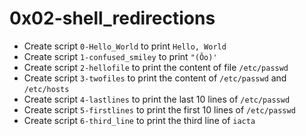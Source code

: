 # 0x02-shell_redirections

- Create script `0-Hello_World` to print `Hello, World`
- Create script `1-confused_smiley` to print `"(Ôo)'`
- Create script `2-hellofile` to print the content of file `/etc/passwd`
- Create script `3-twofiles` to print the content of `/etc/passwd` and `/etc/hosts`
- Create script `4-lastlines` to print the last 10 lines of `/etc/passwd`
- Create script `5-firstlines` to print the first 10 lines of `/etc/passwd`
- Create script `6-third_line` to print the third line of `iacta`
